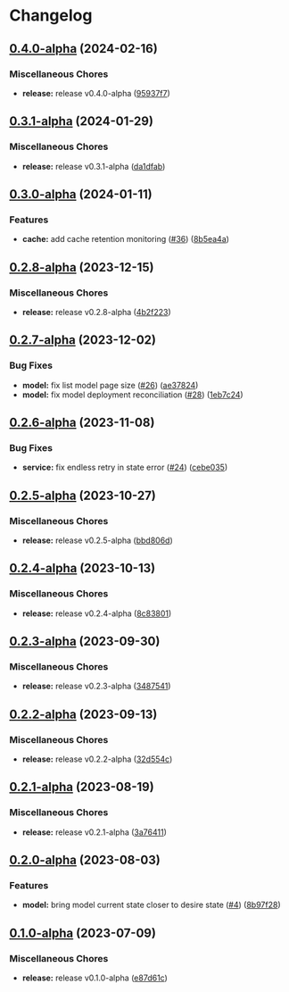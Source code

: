 # Changelog

## [0.4.0-alpha](https://github.com/instill-ai/controller-model/compare/v0.3.1-alpha...v0.4.0-alpha) (2024-02-16)


### Miscellaneous Chores

* **release:** release v0.4.0-alpha ([95937f7](https://github.com/instill-ai/controller-model/commit/95937f778917ae89cccc4687275902d2712bfd95))

## [0.3.1-alpha](https://github.com/instill-ai/controller-model/compare/v0.3.0-alpha...v0.3.1-alpha) (2024-01-29)


### Miscellaneous Chores

* **release:** release v0.3.1-alpha ([da1dfab](https://github.com/instill-ai/controller-model/commit/da1dfab225f7953af706aa710bba89fbd10d025c))

## [0.3.0-alpha](https://github.com/instill-ai/controller-model/compare/v0.2.8-alpha...v0.3.0-alpha) (2024-01-11)


### Features

* **cache:** add cache retention monitoring ([#36](https://github.com/instill-ai/controller-model/issues/36)) ([8b5ea4a](https://github.com/instill-ai/controller-model/commit/8b5ea4a0003f75a7cc618e6c3487c8b393fc4154))

## [0.2.8-alpha](https://github.com/instill-ai/controller-model/compare/v0.2.7-alpha...v0.2.8-alpha) (2023-12-15)


### Miscellaneous Chores

* **release:** release v0.2.8-alpha ([4b2f223](https://github.com/instill-ai/controller-model/commit/4b2f223ef587895262bec1e5b8ccbc4c822b5095))

## [0.2.7-alpha](https://github.com/instill-ai/controller-model/compare/v0.2.6-alpha...v0.2.7-alpha) (2023-12-02)


### Bug Fixes

* **model:** fix list model page size ([#26](https://github.com/instill-ai/controller-model/issues/26)) ([ae37824](https://github.com/instill-ai/controller-model/commit/ae378241fc6b5f28822c9753b58a299d5ba4967b))
* **model:** fix model deployment reconciliation ([#28](https://github.com/instill-ai/controller-model/issues/28)) ([1eb7c24](https://github.com/instill-ai/controller-model/commit/1eb7c24821f949b0954f3644b3d6e18ba799f7d7))

## [0.2.6-alpha](https://github.com/instill-ai/controller-model/compare/v0.2.5-alpha...v0.2.6-alpha) (2023-11-08)


### Bug Fixes

* **service:** fix endless retry in state error ([#24](https://github.com/instill-ai/controller-model/issues/24)) ([cebe035](https://github.com/instill-ai/controller-model/commit/cebe03505e5367d5a034639604e7b5b6c0c52de5))

## [0.2.5-alpha](https://github.com/instill-ai/controller-model/compare/v0.2.4-alpha...v0.2.5-alpha) (2023-10-27)


### Miscellaneous Chores

* **release:** release v0.2.5-alpha ([bbd806d](https://github.com/instill-ai/controller-model/commit/bbd806d878f0f7175cc57a5b134270a68fc85e52))

## [0.2.4-alpha](https://github.com/instill-ai/controller-model/compare/v0.2.3-alpha...v0.2.4-alpha) (2023-10-13)


### Miscellaneous Chores

* **release:** release v0.2.4-alpha ([8c83801](https://github.com/instill-ai/controller-model/commit/8c838014667b0d7d4dbc32839e14f68d5f1a25d8))

## [0.2.3-alpha](https://github.com/instill-ai/controller-model/compare/v0.2.2-alpha...v0.2.3-alpha) (2023-09-30)


### Miscellaneous Chores

* **release:** release v0.2.3-alpha ([3487541](https://github.com/instill-ai/controller-model/commit/3487541289e74779703ed5605e316dd4de01cab8))

## [0.2.2-alpha](https://github.com/instill-ai/controller-model/compare/v0.2.1-alpha...v0.2.2-alpha) (2023-09-13)


### Miscellaneous Chores

* **release:** release v0.2.2-alpha ([32d554c](https://github.com/instill-ai/controller-model/commit/32d554c5b90190080a0f2f6203dbfc0a4b4fe812))

## [0.2.1-alpha](https://github.com/instill-ai/controller-model/compare/v0.2.0-alpha...v0.2.1-alpha) (2023-08-19)


### Miscellaneous Chores

* **release:** release v0.2.1-alpha ([3a76411](https://github.com/instill-ai/controller-model/commit/3a764112d592c391f3c937837ca30e52e36ae2c1))

## [0.2.0-alpha](https://github.com/instill-ai/controller-model/compare/v0.1.0-alpha...v0.2.0-alpha) (2023-08-03)


### Features

* **model:** bring model current state closer to desire state ([#4](https://github.com/instill-ai/controller-model/issues/4)) ([8b97f28](https://github.com/instill-ai/controller-model/commit/8b97f28bad4a0fb5132f4429609ea765246275e7))

## [0.1.0-alpha](https://github.com/instill-ai/controller-model/compare/v0.1.0-alpha...v0.1.0-alpha) (2023-07-09)


### Miscellaneous Chores

* **release:** release v0.1.0-alpha ([e87d61c](https://github.com/instill-ai/controller-model/commit/e87d61c22621b36fb474b3aa280d622a0963e28c))
